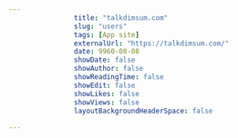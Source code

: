 ---
                title: "talkdimsum.com"
                slug: "users"
                tags: [App site]
                externalUrl: "https://talkdimsum.com/"
                date: 9960-08-08
                showDate: false
                showAuthor: false
                showReadingTime: false
                showEdit: false
                showLikes: false
                showViews: false
                layoutBackgroundHeaderSpace: false
                ---
